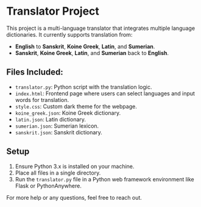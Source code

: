 
# Translator Project

This project is a multi-language translator that integrates multiple language dictionaries. It currently supports translation from:

- **English** to **Sanskrit**, **Koine Greek**, **Latin**, and **Sumerian**.
- **Sanskrit**, **Koine Greek**, **Latin**, and **Sumerian** back to **English**.

## Files Included:
- `translator.py`: Python script with the translation logic.
- `index.html`: Frontend page where users can select languages and input words for translation.
- `style.css`: Custom dark theme for the webpage.
- `koine_greek.json`: Koine Greek dictionary.
- `latin.json`: Latin dictionary.
- `sumerian.json`: Sumerian lexicon.
- `sanskrit.json`: Sanskrit dictionary.

## Setup
1. Ensure Python 3.x is installed on your machine.
2. Place all files in a single directory.
3. Run the `translator.py` file in a Python web framework environment like Flask or PythonAnywhere.

For more help or any questions, feel free to reach out.
